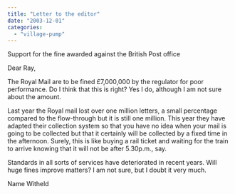 ```yaml
---
title: "Letter to the editor"
date: "2003-12-01"
categories: 
  - "village-pump"
---
```


Support for the fine awarded against the British Post office

Dear Ray,

The Royal Mail are to be fined £7,000,000 by the regulator for poor performance. Do I think that this is right? Yes I do, although I am not sure about the amount.

Last year the Royal mail lost over one million letters, a small percentage compared to the flow-through but it is still one million. This year they have adapted their collection system so that you have no idea when your mail is going to be collected but that it certainly will be collected by a fixed time in the afternoon. Surely, this is like buying a rail ticket and waiting for the train to arrive knowing that it will not be after 5.30p.m., say.

Standards in all sorts of services have deteriorated in recent years. Will huge fines improve matters? I am not sure, but I doubt it very much.

Name Witheld
